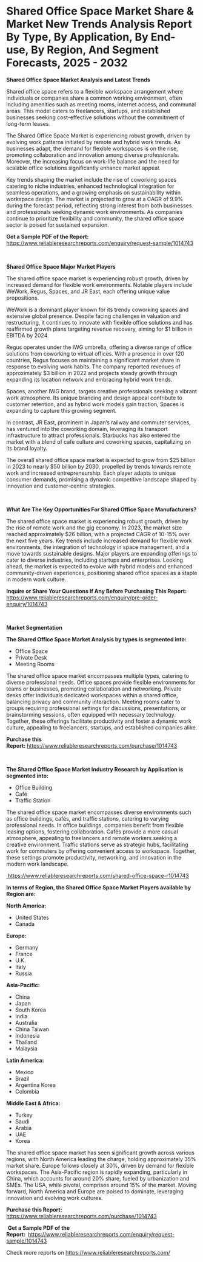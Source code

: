 <p><h1>Shared Office Space Market Share & Market New Trends Analysis Report By Type, By Application, By End-use, By Region, And Segment Forecasts, 2025 - 2032</h1></p><p><strong>Shared Office Space Market Analysis and Latest Trends</strong></p>
<p><p>Shared office space refers to a flexible workspace arrangement where individuals or companies share a common working environment, often including amenities such as meeting rooms, internet access, and communal areas. This model caters to freelancers, startups, and established businesses seeking cost-effective solutions without the commitment of long-term leases.</p><p>The Shared Office Space Market is experiencing robust growth, driven by evolving work patterns initiated by remote and hybrid work trends. As businesses adapt, the demand for flexible workspaces is on the rise, promoting collaboration and innovation among diverse professionals. Moreover, the increasing focus on work-life balance and the need for scalable office solutions significantly enhance market appeal.</p><p>Key trends shaping the market include the rise of coworking spaces catering to niche industries, enhanced technological integration for seamless operations, and a growing emphasis on sustainability within workspace design. The market is projected to grow at a CAGR of 9.9% during the forecast period, reflecting strong interest from both businesses and professionals seeking dynamic work environments. As companies continue to prioritize flexibility and community, the shared office space sector is poised for sustained expansion.</p></p>
<p><strong>Get a Sample PDF of the Report:&nbsp;</strong> <a href="https://www.reliableresearchreports.com/enquiry/request-sample/1014743?utm_campaign=3090&utm_medium=2&utm_source=Github&utm_content=ia&utm_term=06032025&utm_id=shared-office-space">https://www.reliableresearchreports.com/enquiry/request-sample/1014743</a></p>
<p>&nbsp;</p>
<p><strong>Shared Office Space Major Market Players</strong></p>
<p><p>The shared office space market is experiencing robust growth, driven by increased demand for flexible work environments. Notable players include WeWork, Regus, Spaces, and JR East, each offering unique value propositions.</p><p>WeWork is a dominant player known for its trendy coworking spaces and extensive global presence. Despite facing challenges in valuation and restructuring, it continues to innovate with flexible office solutions and has reaffirmed growth plans targeting revenue recovery, aiming for $1 billion in EBITDA by 2024.</p><p>Regus operates under the IWG umbrella, offering a diverse range of office solutions from coworking to virtual offices. With a presence in over 120 countries, Regus focuses on maintaining a significant market share in response to evolving work habits. The company reported revenues of approximately $3 billion in 2022 and projects steady growth through expanding its location network and embracing hybrid work trends.</p><p>Spaces, another IWG brand, targets creative professionals seeking a vibrant work atmosphere. Its unique branding and design appeal contribute to customer retention, and as hybrid work models gain traction, Spaces is expanding to capture this growing segment.</p><p>In contrast, JR East, prominent in Japan’s railway and commuter services, has ventured into the coworking domain, leveraging its transport infrastructure to attract professionals. Starbucks has also entered the market with a blend of cafe culture and coworking spaces, capitalizing on its brand loyalty.</p><p>The overall shared office space market is expected to grow from $25 billion in 2023 to nearly $50 billion by 2030, propelled by trends towards remote work and increased entrepreneurship. Each player adapts to unique consumer demands, promising a dynamic competitive landscape shaped by innovation and customer-centric strategies.</p></p>
<p>&nbsp;</p>
<p><strong>What Are The Key Opportunities For Shared Office Space Manufacturers?</strong></p>
<p><p>The shared office space market is experiencing robust growth, driven by the rise of remote work and the gig economy. In 2023, the market size reached approximately $26 billion, with a projected CAGR of 10-15% over the next five years. Key trends include increased demand for flexible work environments, the integration of technology in space management, and a move towards sustainable designs. Major players are expanding offerings to cater to diverse industries, including startups and enterprises. Looking ahead, the market is expected to evolve with hybrid models and enhanced community-driven experiences, positioning shared office spaces as a staple in modern work culture.</p></p>
<p><strong>Inquire or Share Your Questions If Any Before Purchasing This Report:</strong> <a href="https://www.reliableresearchreports.com/enquiry/pre-order-enquiry/1014743?utm_campaign=3090&utm_medium=2&utm_source=Github&utm_content=ia&utm_term=06032025&utm_id=shared-office-space">https://www.reliableresearchreports.com/enquiry/pre-order-enquiry/1014743</a></p>
<p>&nbsp;</p>
<p><strong>Market Segmentation</strong></p>
<p><strong>The Shared Office Space Market Analysis by types is segmented into:</strong></p>
<p><ul><li>Office Space</li><li>Private Desk</li><li>Meeting Rooms</li></ul></p>
<p><p>The shared office space market encompasses multiple types, catering to diverse professional needs. Office spaces provide flexible environments for teams or businesses, promoting collaboration and networking. Private desks offer individuals dedicated workspaces within a shared office, balancing privacy and community interaction. Meeting rooms cater to groups requiring professional settings for discussions, presentations, or brainstorming sessions, often equipped with necessary technology. Together, these offerings facilitate productivity and foster a dynamic work culture, appealing to freelancers, startups, and established companies alike.</p></p>
<p><strong>Purchase this Report:&nbsp;</strong><a href="https://www.reliableresearchreports.com/purchase/1014743?utm_campaign=3090&utm_medium=2&utm_source=Github&utm_content=ia&utm_term=06032025&utm_id=shared-office-space">https://www.reliableresearchreports.com/purchase/1014743</a></p>
<p>&nbsp;</p>
<p><strong>The Shared Office Space Market Industry Research by Application is segmented into:</strong></p>
<p><ul><li>Office Building</li><li>Café</li><li>Traffic Station</li></ul></p>
<p><p>The shared office space market encompasses diverse environments such as office buildings, cafés, and traffic stations, catering to varying professional needs. In office buildings, companies benefit from flexible leasing options, fostering collaboration. Cafés provide a more casual atmosphere, appealing to freelancers and remote workers seeking a creative environment. Traffic stations serve as strategic hubs, facilitating work for commuters by offering convenient access to workspace. Together, these settings promote productivity, networking, and innovation in the modern work landscape.</p></p>
<p><a href="https://www.reliableresearchreports.com/shared-office-space-r1014743?utm_campaign=3090&utm_medium=2&utm_source=Github&utm_content=ia&utm_term=06032025&utm_id=shared-office-space">&nbsp;https://www.reliableresearchreports.com/shared-office-space-r1014743</a></p>
<p><strong>In terms of Region, the Shared Office Space Market Players available by Region are:</strong></p>
<p>
    <p> <strong> North America: </strong>
        <ul>
            <li>United States</li>
            <li>Canada</li>
        </ul>
        </p> 
    <p> <strong> Europe: </strong>
        <ul>
            <li>Germany</li>
            <li>France</li>
            <li>U.K.</li>
            <li>Italy</li>
            <li>Russia</li>
        </ul>
        </p> 
    <p> <strong> Asia-Pacific: </strong>
        <ul>
            <li>China</li>
            <li>Japan</li>
            <li>South Korea</li>
            <li>India</li>
            <li>Australia</li>
            <li>China Taiwan</li>
            <li>Indonesia</li>
            <li>Thailand</li>
            <li>Malaysia</li>
        </ul>
        </p> 
    <p> <strong> Latin America: </strong>
        <ul>
            <li>Mexico</li>
            <li>Brazil</li>
            <li>Argentina Korea</li>
            <li>Colombia</li>
        </ul>
        </p> 
    <p> <strong> Middle East & Africa: </strong>
        <ul>
            <li>Turkey</li>
            <li>Saudi</li>
            <li>Arabia</li>
            <li>UAE</li>
            <li>Korea</li>
        </ul>
    </p>
    </p>
<p><p>The shared office space market has seen significant growth across various regions, with North America leading the charge, holding approximately 35% market share. Europe follows closely at 30%, driven by demand for flexible workspaces. The Asia-Pacific region is rapidly expanding, particularly in China, which accounts for around 20% share, fueled by urbanization and SMEs. The USA, while pivotal, comprises around 15% of the market. Moving forward, North America and Europe are poised to dominate, leveraging innovation and evolving work cultures.</p></p>
<p><strong>Purchase this Report: </strong><a href="https://www.reliableresearchreports.com/purchase/1014743?utm_campaign=3090&utm_medium=2&utm_source=Github&utm_content=ia&utm_term=06032025&utm_id=shared-office-space">https://www.reliableresearchreports.com/purchase/1014743</a></p>
<p>&nbsp;<strong>Get a Sample PDF of the Report:&nbsp;&nbsp;</strong><a href="https://www.reliableresearchreports.com/enquiry/request-sample/1014743?utm_campaign=3090&utm_medium=2&utm_source=Github&utm_content=ia&utm_term=06032025&utm_id=shared-office-space">https://www.reliableresearchreports.com/enquiry/request-sample/1014743</a></p>
<p><strong></strong></p>
<p>Check more reports on <a href="https://www.reliableresearchreports.com/?utm_campaign=3090&utm_medium=2&utm_source=Github&utm_content=ia&utm_term=06032025&utm_id=shared-office-space">https://www.reliableresearchreports.com/</a></p>